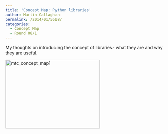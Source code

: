 ```yaml
---
title: 'Concept Map: Python libraries'
author: Martin Callaghan
permalink: /2014/01/5608/
categories:
  - Concept Map
  - Round 08/1
---
```

My thoughts on introducing the concept of libraries- what they are and why they are useful.[  
][1]

[<img class="alignnone size-medium wp-image-5611" alt="mtc_concept_map1" src="http://teaching.software-carpentry.org/wp-content/uploads/2014/01/mtc_concept_map1-300x218.jpg" width="300" height="218" />][2]

 [1]: http://teaching.software-carpentry.org/wp-content/uploads/2014/01/mtc_concept_map1.pdf
 [2]: http://teaching.software-carpentry.org/wp-content/uploads/2014/01/mtc_concept_map1.jpg
